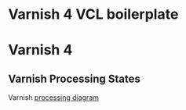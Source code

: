 Varnish 4 VCL boilerplate
=========================

# Varnish 4

## Varnish Processing States

Varnish [processing diagram](https://www.varnish-cache.org/docs/trunk/reference/states.html)